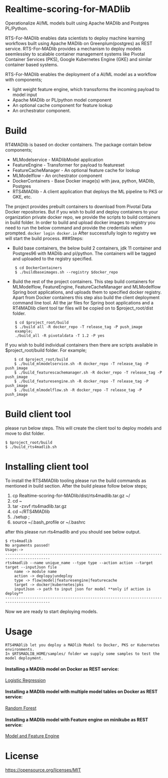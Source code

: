 # Realtime-scoring-for-MADlib
Operationalize AI/ML models built using Apache MADlib and Postgres PL/Python.

RTS-For-MADlib enables data scientists to deploy machine learning workflows built using Apache MADlib on Greenplum(postgres) as REST service. 
RTS-For-MADlib provides a mechanism to deploy models seemlessley to scalable container management systems like Pivotal Container Services (PKS), Google Kubernetes Engine (GKE) and similar container based systems.

RTS-For-MADlib enables the deployment of a AI/ML model as a workflow with components;

- light weight feature engine, which transsforms the incoming payload to model input
- Apache MADlib or PL/python model component
- An optional cache component for feature lookup
- An orchestrator component.

# Build
RT4MADlib is based on docker containers. The package contain below components;
- MLModelservice - MADlibModel application
- FeatureEngine - Transformer for payload to featureset
- FeatureCacheManager - An optional feature cache for lookup 
- MLModelflow - An orchestrator component
- DockerContainers - Base Docker image(s) with java, python, MADlib, Postgres
- RTS4MADlib - A client application that deploys the ML pipeline to PKS or GKE, etc.

The project provides prebuilt containers to download from Pivotal Data Docker repositories. But if you wish to build and deploy containers
to your organization private docker repo, we provide the scripts to build containers in build folder.
In order to build and upload docker images to registry you need to run the below command and provide the credentials when prompted.
 ` docker login docker.io ` 
After successfully login to registry we will start the build process.
###Steps:

 - Build base containers, the below build 2 containers, jdk 11 container and Postgres96 with MADlib and pl/python. The containers will be tagged and uploaded to the registry specified.
    ```
     $ cd DockerContainers
     $ ./buildbaseimages.sh --registry $docker_repo 
    ``` 

 - Build the rest of the project containers. This step build containers for MLModelflow, FeatureEngine, FeatureCacheManager and MLModelflow      Spring boot applications, and uploads them to specified docker registry. Apart from Docker containers this step also build the client deployment command line tool. All the jar files for Spring boot applications and a RT4MADlib client tool tar files will be copied on to $project_root/dist folder.
   ```
    $ cd $project_root/build 
    $ ./build all -R docker_repo -T release_tag -P push_image
    example;
    ./build_all -R pivotaldata -T 1.2 -P yes
   ``` 

If you wish to build individual containers then there are scripts available in $project_root/build folder. 
For example;
 ``` 
     $ cd $project_root/build
     $ ./build_mlmodelservice.sh -R docker_repo -T release_tag -P push_image
     $ ./build_featurescachemanager.sh -R docker_repo -T release_tag -P push_image
     $ ./build_featuresengine.sh -R docker_repo -T release_tag -P push_image
     $ ./build_mlmodelflow.sh -R docker_repo -T release_tag -P push_image 
  ``` 
# Build client tool 
please run below steps. This will create the client tool to deploy models and move to dist folder.
```
$ $project_root/build
$ ./build_rts4madlib.sh
```
# Installing client tool
To install the RTS4MADlib tooling please run the build commands as mentioned in build section.
After the build please follow below steps;
1. cp Realtime-scoring-for-MADlib/dist/rts4madlib.tar.gz ~/
2. cd ~
3. tar -zxvf rts4madlib.tar.gz
4. cd ~/RTS4MADlib
5. ./setup ; 
6. source ~/.bash_profile or ~/.bashrc 

after this please run rts4madlib and you should see below output.
```
$ rts4madlib
No arguments passed!
Usage:->
------------------------------------------------------------------------------------------
rts4madlib --name unique_name --type type --action action --target target --inputJson file
    name -> module name
    action -> deplopy|undeploy
    type -> flow|model|featuresengine|featurecache
    target -> docker|kubernetes|pks
    inputJson -> path to input json for model **only if action is deploy**
------------------------------------------------------------------------------------------
```

Now we are ready to start deploying models.


# Usage
    RTS4MADlib let you deploy a MADlib Model to Docker, PKS or Kubernetes environments. 
    In $RTSMADLIB_HOME/samples/ folder we supply some samples to test the model deployment.

#### Installing a MADlib model on Docker as REST service:
   [Logistic Regression](https://github.com/pivotal/Realtime-scoring-for-MADlib/blob/master/RTS4MADlib/samples/Deploy_Model.md)
#### Installing a MADlib model with multiple model tables on Docker as REST service:   
   [Random Forest](https://github.com/pivotal/Realtime-scoring-for-MADlib/blob/master/RTS4MADlib/samples/Deploy_model_with_custom_resultset.md)
#### Installing a MADlib model with Feature engine on minikube as REST service:  
[Model and Feature Engine](https://github.com/pivotal/Realtime-scoring-for-MADlib/blob/master/RTS4MADlib/samples/Deploy_model_feature-engine_no_cache.md)
# License

https://opensource.org/licenses/MIT
